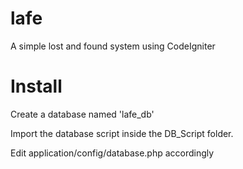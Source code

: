 lafe
====
A simple lost and found system using CodeIgniter

Install
=======
Create a database named 'lafe_db'

Import the database script inside the DB_Script folder.

Edit application/config/database.php accordingly